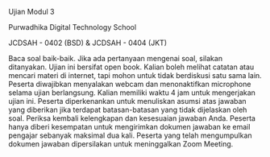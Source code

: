 Ujian Modul 3

Purwadhika Digital Technology School

JCDSAH - 0402 (BSD) & JCDSAH - 0404 (JKT)

Baca soal baik-baik. Jika ada pertanyaan mengenai soal, silakan ditanyakan.
Ujian ini bersifat open book. Kalian boleh melihat catatan atau mencari materi di internet, tapi
mohon untuk tidak berdiskusi satu sama lain.
Peserta diwajibkan menyalakan webcam dan menonaktifkan microphone selama ujian
berlangsung.
Kalian memiliki waktu 4 jam untuk mengerjakan ujian ini.
Peserta diperkenankan untuk menuliskan asumsi atas jawaban yang diberikan jika terdapat
batasan-batasan yang tidak dijelaskan oleh soal.
Periksa kembali kelengkapan dan kesesuaian jawaban Anda. Peserta hanya diberi kesempatan
untuk mengirimkan dokumen jawaban ke email pengajar sebanyak maksimal dua kali.
Peserta yang telah mengumpulkan dokumen jawaban dipersilakan untuk meninggalkan Zoom
Meeting.
